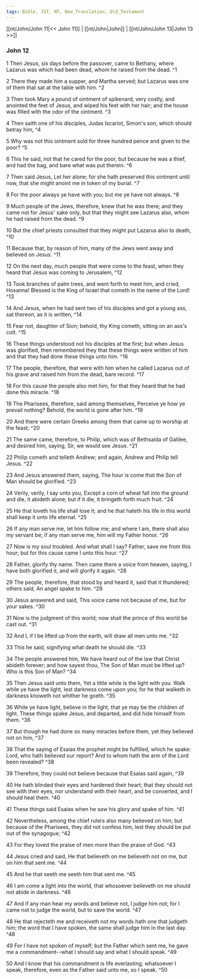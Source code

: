 ```yaml
---
tags: Bible, JST, NT, New_Translation, Old_Testament
---
```


[[nt/John/John 11|<< John 11]] | [[nt/John|John]] | [[nt/John/John 13|John 13 >>]]

### John 12

1 Then Jesus, six days before the passover, came to Bethany, where Lazarus was which had been dead, whom he raised from the dead.  ^1

2 There they made him a supper, and Martha served; but Lazarus was one of them that sat at the table with him.  ^2

3 Then took Mary a pound of ointment of spikenard, very costly, and anointed the feet of Jesus, and wiped his feet with her hair; and the house was filled with the odor of the ointment.  ^3

4 Then saith one of his disciples, Judas Iscariot, Simon\'s son, which should betray him,  ^4

5 Why was not this ointment sold for three hundred pence and given to the poor?  ^5

6 This he said, not that he cared for the poor, but because he was a thief, and had the bag, and bare what was put therein.  ^6

7 Then said Jesus, Let her alone; for she hath preserved this ointment until now, that she might anoint me in token of my burial.  ^7

8 For the poor always ye have with you; but me ye have not always.  ^8

9 Much people of the Jews, therefore, knew that he was there; and they came not for Jesus\' sake only, but that they might see Lazarus also, whom he had raised from the dead.  ^9

10 But the chief priests consulted that they might put Lazarus also to death,  ^10

11 Because that, by reason of him, many of the Jews went away and believed on Jesus.  ^11

12 On the next day, much people that were come to the feast, when they heard that Jesus was coming to Jerusalem,  ^12

13 Took branches of palm trees, and went forth to meet him, and cried, Hosanna! Blessed is the King of Israel that cometh in the name of the Lord!  ^13

14 And Jesus, when he had sent two of his disciples and got a young ass, sat thereon, as it is written,  ^14

15 Fear not, daughter of Sion; behold, thy King cometh, sitting on an ass\'s colt.  ^15

16 These things understood not his disciples at the first; but when Jesus was glorified, then remembered they that these things were written of him and that they had done these things unto him.  ^16

17 The people, therefore, that were with him when he called Lazarus out of his grave and raised him from the dead, bare record.  ^17

18 For this cause the people also met him, for that they heard that he had done this miracle.  ^18

19 The Pharisees, therefore, said among themselves, Perceive ye how ye prevail nothing? Behold, the world is gone after him.  ^19

20 And there were certain Greeks among them that came up to worship at the feast;  ^20

21 The same came, therefore, to Philip, which was of Bethsaida of Galilee, and desired him, saying, Sir, we would see Jesus.  ^21

22 Philip cometh and telleth Andrew; and again, Andrew and Philip tell Jesus.  ^22

23 And Jesus answered them, saying, The hour is come that the Son of Man should be glorified.  ^23

24 Verily, verily, I say unto you, Except a corn of wheat fall into the ground and die, it abideth alone; but if it die, it bringeth forth much fruit.  ^24

25 He that loveth his life shall lose it; and he that hateth his life in this world shall keep it unto life eternal.  ^25

26 If any man serve me, let him follow me; and where I am, there shall also my servant be; if any man serve me, him will my Father honor.  ^26

27 Now is my soul troubled. And what shall I say? Father, save me from this hour; but for this cause came I unto this hour.  ^27

28 Father, glorify thy name. Then came there a voice from heaven, saying, I have both glorified it, and will glorify it again.  ^28

29 The people, therefore, that stood by and heard it, said that it thundered; others said, An angel spake to him.  ^29

30 Jesus answered and said, This voice came not because of me, but for your sakes.  ^30

31 Now is the judgment of this world; now shall the prince of this world be cast out.  ^31

32 And I, if I be lifted up from the earth, will draw all men unto me.  ^32

33 This he said, signifying what death he should die.  ^33

34 The people answered him, We have heard out of the law that Christ abideth forever; and how sayest thou, The Son of Man must be lifted up? Who is this Son of Man?  ^34

35 Then Jesus said unto them, Yet a little while is the light with you. Walk while ye have the light, lest darkness come upon you; for he that walketh in darkness knoweth not whither he goeth.  ^35

36 While ye have light, believe in the light, that ye may be the children of light. These things spake Jesus, and departed, and did hide himself from them.  ^36

37 But though he had done so many miracles before them, yet they believed not on him,  ^37

38 That the saying of Esaias the prophet might be fulfilled, which he spake: Lord, who hath believed our report? And to whom hath the arm of the Lord been revealed?  ^38

39 Therefore, they could not believe because that Esaias said again,  ^39

40 He hath blinded their eyes and hardened their heart; that they should not see with their eyes, nor understand with their heart, and be converted, and I should heal them.  ^40

41 These things said Esaias when he saw his glory and spake of him.  ^41

42 Nevertheless, among the chief rulers also many believed on him; but because of the Pharisees, they did not confess him, lest they should be put out of the synagogue;  ^42

43 For they loved the praise of men more than the praise of God.  ^43

44 Jesus cried and said, He that believeth on me believeth not on me, but on him that sent me.  ^44

45 And he that seeth me seeth him that sent me.  ^45

46 I am come a light into the world, that whosoever believeth on me should not abide in darkness.  ^46

47 And if any man hear my words and believe not, I judge him not; for I came not to judge the world, but to save the world.  ^47

48 He that rejecteth me and receiveth not my words hath one that judgeth him; the word that I have spoken, the same shall judge him in the last day.  ^48

49 For I have not spoken of myself; but the Father which sent me, he gave me a commandment\--what I should say and what I should speak.  ^49

50 And I know that his commandment is life everlasting; whatsoever I speak, therefore, even as the Father said unto me, so I speak.  ^50

 
